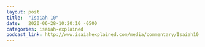 ```yaml
---
layout: post
title:  "Isaiah 10"
date:   2020-06-28-10:20:10 -0500
categories: isaiah-explained
podcast_link: http://www.isaiahexplained.com/media/commentary/Isaiah10.mp3
---
```

